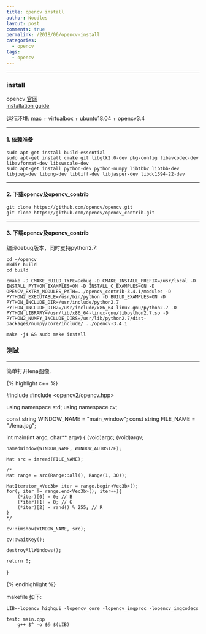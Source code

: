 ```yaml
---
title: opencv install
author: Noodles
layout: post
comments: true
permalink: /2018/06/opencv-install
categories:
  - opencv
tags:
  - opencv
---
```


<!--more-->

 ---------------------------------------------------

### install
  opencv [官网]("https://opencv.org")   
  [installation guide]("https://docs.opencv.org/3.4.1/d7/d9f/tutorial_linux_install.html")

  运行环境:
    mac + virtualbox + ubuntu18.04 + opencv3.4

-----------------------------------
#### 1. 依赖准备

    sudo apt-get install build-essential
    sudo apt-get install cmake git libgtk2.0-dev pkg-config libavcodec-dev libavformat-dev libswscale-dev
    sudo apt-get install python-dev python-numpy libtbb2 libtbb-dev libjpeg-dev libpng-dev libtiff-dev libjasper-dev libdc1394-22-dev

----------------------------------
#### 2. 下载opencv及opencv_contrib

    git clone https://github.com/opencv/opencv.git
    git clone https://github.com/opencv/opencv_contrib.git

-----------------------------------
#### 3. 下载opencv及opencv_contrib
  
  编译debug版本，同时支持python2.7:

    cd ~/opencv
    mkdir build
    cd build

    cmake -D CMAKE_BUILD_TYPE=Debug -D CMAKE_INSTALL_PREFIX=/usr/local -D INSTALL_PYTHON_EXAMPLES=ON -D INSTALL_C_EXAMPLES=ON -D OPENCV_EXTRA_MODULES_PATH=../opencv_contrib-3.4.1/modules -D PYTHON2_EXECUTABLE=/usr/bin/python -D BUILD_EXAMPLES=ON -D PYTHON_INCLUDE_DIR=/usr/include/python2.7 PYTHON_INCLUDE_DIR2=/usr/include/x86_64-linux-gnu/python2.7 -D PYTHON_LIBRARY=/usr/lib/x86_64-linux-gnu/libpython2.7.so -D PYTHON2_NUMPY_INCLUDE_DIRS=/usr/lib/python2.7/dist-packages/numpy/core/include/ ../opencv-3.4.1

    make -j4 && sudo make install

### 测试
 ---------------------------------------------------
  简单打开lena图像.

  {% highlight c++ %}

#include <iostream>
#include <opencv2/opencv.hpp>

using namespace std;
using namespace cv;

const string WINDOW_NAME = "main_window";
const string FILE_NAME = "./lena.jpg";

int main(int argc, char** argv)
{
    (void)argc;
    (void)argv;

    namedWindow(WINDOW_NAME, WINDOW_AUTOSIZE);

    Mat src = imread(FILE_NAME);

    /*
    Mat range = src(Range::all(), Range(1, 30));

    MatIterator_<Vec3b> iter = range.begin<Vec3b>();
    for(; iter != range.end<Vec3b>(); iter++){
        (*iter)[0] = 0; // B
        (*iter)[1] = 0; // G
        (*iter)[2] = rand() % 255; // R
    }
    */

    cv::imshow(WINDOW_NAME, src);

    cv::waitKey();

    destroyAllWindows();

    return 0;
}

  {% endhighlight %}


makefile 如下:

    LIB=-lopencv_highgui -lopencv_core -lopencv_imgproc -lopencv_imgcodecs

    test: main.cpp
        g++ $^ -o $@ $(LIB)
